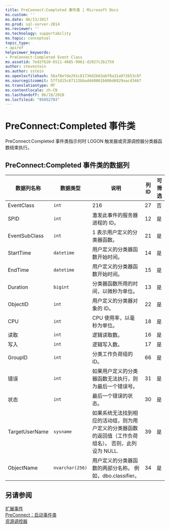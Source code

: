 ```yaml
---
title: PreConnect:Completed 事件类 | Microsoft Docs
ms.custom: ''
ms.date: 06/13/2017
ms.prod: sql-server-2014
ms.reviewer: ''
ms.technology: supportability
ms.topic: conceptual
topic_type:
- apiref
helpviewer_keywords:
- PreConnect:Completed Event Class
ms.assetid: 7ed2f620-6511-4985-9961-d2927c2b1759
author: stevestein
ms.author: sstein
ms.openlocfilehash: 56af8e7de291c81736d2b83abf8a31a972653c8f
ms.sourcegitcommit: 57f1d15c67113bbadd40861b886d6929aacd3467
ms.translationtype: MT
ms.contentlocale: zh-CN
ms.lasthandoff: 06/18/2020
ms.locfileid: "85052793"
---
```

# <a name="preconnectcompleted-event-class"></a>PreConnect:Completed 事件类
  PreConnect:Completed 事件类指示何时 LOGON 触发器或资源调控器分类器函数结束执行。  
  
## <a name="preconnectcompleted-event-class-data-columns"></a>PreConnect:Completed 事件类的数据列  
  
|数据列名称|数据类型|说明|列 ID|可筛选|  
|----------------------|---------------|-----------------|---------------|----------------|  
|EventClass|`int`|216|27|否|  
|SPID|`int`|激发此事件的服务器进程的 ID。|12|是|  
|EventSubClass|`int`|1 表示用户定义的分类器函数。|21|是|  
|StartTime|`datetime`|用户定义的分类器函数开始时间。|14|是|  
|EndTime|`datetime`|用户定义的分类器函数开始时间。|15|是|  
|Duration|`bigint`|分类器函数所用的时间，以微秒为单位。|13|是|  
|ObjectID|`int`|用户定义的分类器对象的 ID。|22|是|  
|CPU|`int`|CPU 使用率，以毫秒为单位。|18|是|  
|读取|`int`|逻辑读取数。|16|是|  
|写入|`int`|逻辑写入数。|17|是|  
|GroupID|`int`|分类工作负荷组的 ID。|66|是|  
|错误|`int`|如果用户定义的分类器函数无法执行，则为最后一个错误号。|31|是|  
|状态|`int`|最后一个错误的状态。|30|是|  
|TargetUserName|`sysname`|如果系统无法找到相应的活动组，则为用户定义的分类器函数的返回值（工作负荷组名）。 否则，此列设为 NULL.|39|是|  
|ObjectName|`nvarchar(256)`|用户定义的分类器函数的两部分名称。 例如，dbo.classifier。|34|是|  
  
## <a name="see-also"></a>另请参阅  
 [扩展事件](../extended-events/extended-events.md)   
 [PreConnect：启动事件类](preconnect-starting-event-class.md)   
 [资源调控器](../resource-governor/resource-governor.md)  
  
  

